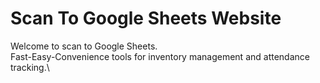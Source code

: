 # Scan To Google Sheets Website

Welcome to scan to Google Sheets.\
Fast-Easy-Convenience tools for inventory management and attendance tracking.\



